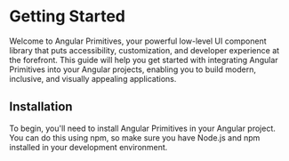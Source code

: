 # Getting Started

Welcome to Angular Primitives, your powerful low-level UI component library that puts accessibility, customization, and developer experience at the forefront. This guide will help you get started with integrating Angular Primitives into your Angular projects, enabling you to build modern, inclusive, and visually appealing applications.

## Installation

To begin, you'll need to install Angular Primitives in your Angular project. You can do this using npm, so make sure you have Node.js and npm installed in your development environment.
